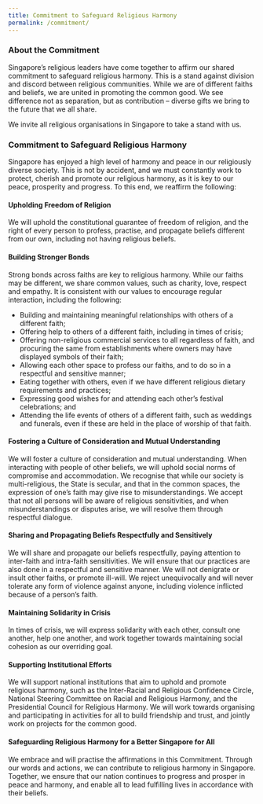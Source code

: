 ```yaml
---
title: Commitment to Safeguard Religious Harmony
permalink: /commitment/
---
```



### About the Commitment

Singapore’s religious leaders have come together to affirm our shared commitment to safeguard religious harmony. This is a stand against division and discord between religious communities. While we are of different faiths and beliefs, we are united in promoting the common good. We see difference not as separation, but as contribution – diverse gifts we bring to the future that we all share.    
 
We invite all religious organisations in Singapore to take a stand with us.

### Commitment to Safeguard Religious Harmony

Singapore has enjoyed a high level of harmony and peace in our religiously diverse society. This is not by accident, and we must constantly work to protect, cherish and promote our religious harmony, as it is key to our peace, prosperity and progress. To this end, we reaffirm the following:
 
#### Upholding Freedom of Religion
We will uphold the constitutional guarantee of freedom of religion, and the right of every person to profess, practise, and propagate beliefs different from our own, including not having religious beliefs. 
 
#### Building Stronger Bonds
Strong bonds across faiths are key to religious harmony. While our faiths may be different, we share common values, such as charity, love, respect and empathy. It is consistent with our values to encourage regular interaction, including the following:
* Building and maintaining meaningful relationships with others of a different faith;
* Offering help to others of a different faith, including in times of crisis;
* Offering non-religious commercial services to all regardless of faith, and procuring the same from establishments where owners may have displayed symbols of their faith;
* Allowing each other space to profess our faiths, and to do so in a respectful and sensitive manner;
* Eating together with others, even if we have different religious dietary requirements and practices;
* Expressing good wishes for and attending each other’s festival celebrations; and
* Attending the life events of others of a different faith, such as weddings and funerals, even if these are held in the place of worship of that faith.
 
#### Fostering a Culture of Consideration and Mutual Understanding

We will foster a culture of consideration and mutual understanding. When interacting with people of other beliefs, we will uphold social norms of compromise and accommodation. We recognise that while our society is multi-religious, the State is secular, and that in the common spaces, the expression of one’s faith may give rise to misunderstandings. We accept that not all persons will be aware of religious sensitivities, and when misunderstandings or disputes arise, we will resolve them through respectful dialogue.
 
#### Sharing and Propagating Beliefs Respectfully and Sensitively

We will share and propagate our beliefs respectfully, paying attention to inter-faith and intra-faith sensitivities. We will ensure that our practices are also done in a respectful and sensitive manner. We will not denigrate or insult other faiths, or promote ill-will. We reject unequivocally and will never tolerate any form of violence against anyone, including violence inflicted because of a person’s faith. 
 
#### Maintaining Solidarity in Crisis

In times of crisis, we will express solidarity with each other, consult one another, help one another, and work together towards maintaining social cohesion as our overriding goal.
 
#### Supporting Institutional Efforts

We will support national institutions that aim to uphold and promote religious harmony, such as the Inter-Racial and Religious Confidence Circle, National Steering Committee on Racial and Religious Harmony, and the Presidential Council for Religious Harmony. We will work towards organising and participating in activities for all to build friendship and trust, and jointly work on projects for the common good.
 
#### Safeguarding Religious Harmony for a Better Singapore for All

We embrace and will practise the affirmations in this Commitment. Through our words and actions, we can contribute to religious harmony in Singapore. Together, we ensure that our nation continues to progress and prosper in peace and harmony, and enable all to lead fulfilling lives in accordance with their beliefs.
